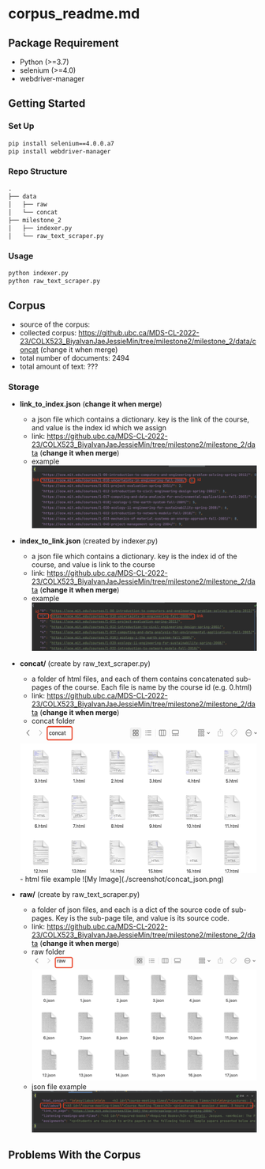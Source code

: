 # corpus_readme.md

## Package Requirement
- Python (>=3.7)
- selenium (>=4.0)
- webdriver-manager

## Getting Started
### Set Up
```
pip install selenium==4.0.0.a7
pip install webdriver-manager
```
### Repo Structure
```
.
├── data
│   ├── raw     
│   └── concat
├── milestone_2
│   ├── indexer.py     
│   └── raw_text_scraper.py
```
### Usage
```
python indexer.py
python raw_text_scraper.py
```
## Corpus

- source of the corpus: 
- collected corpus: https://github.ubc.ca/MDS-CL-2022-23/COLX523_BiyaIvanJaeJessieMin/tree/milestone2/milestone_2/data/concat (change it when merge)
- total number of documents: 2494
- total amount of text: ???

### Storage
- **link_to_index.json** (**change it when merge**)
  - a json file which contains a dictionary. key is the link of the course, and value is the index id which we assign
  - link: https://github.ubc.ca/MDS-CL-2022-23/COLX523_BiyaIvanJaeJessieMin/tree/milestone2/milestone_2/data (**change it when merge**)
  - example
  ![My Image](./screenshot/link_to_index.png)

- **index_to_link.json** (created by indexer.py)
  - a json file which contains a dictionary. key is the index id of the course, and value is link to the course
  - link: https://github.ubc.ca/MDS-CL-2022-23/COLX523_BiyaIvanJaeJessieMin/tree/milestone2/milestone_2/data (**change it when merge**)
  - example
  ![My Image](./screenshot/index_to_link.png)
  

- **concat/** (create by raw_text_scraper.py)
  - a folder of html files, and each of them contains concatenated sub-pages of the course. Each file is name by the course id (e.g. 0.html)
  - link: https://github.ubc.ca/MDS-CL-2022-23/COLX523_BiyaIvanJaeJessieMin/tree/milestone2/milestone_2/data (**change it when merge**)
  - concat folder
  <img src="./screenshot/concat.png" width="500" height="300" />
  - html file example
  ![My Image](./screenshot/concat_json.png)


- **raw/** (create by raw_text_scraper.py)
  - a folder of json files, and each is a dict of the source code of sub-pages. Key is the sub-page tile, and value is its source code.
  - link: https://github.ubc.ca/MDS-CL-2022-23/COLX523_BiyaIvanJaeJessieMin/tree/milestone2/milestone_2/data (**change it when merge**)
  - raw folder
  ![My Image](./screenshot/raw.png)
  - json file example
  ![My Image](./screenshot/raw_json.png)


## Problems With the Corpus
